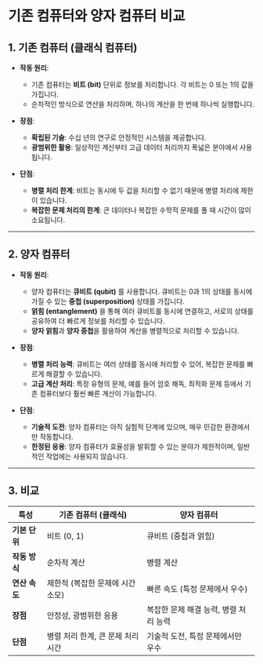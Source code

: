 # 기존 컴퓨터와 양자 컴퓨터 비교

## 1. 기존 컴퓨터 (클래식 컴퓨터)
- **작동 원리**: 
  - 기존 컴퓨터는 **비트 (bit)** 단위로 정보를 처리합니다. 각 비트는 0 또는 1의 값을 가집니다.
  - 순차적인 방식으로 연산을 처리하며, 하나의 계산을 한 번에 하나씩 실행합니다.
  
- **장점**:
  - **확립된 기술**: 수십 년의 연구로 안정적인 시스템을 제공합니다.
  - **광범위한 활용**: 일상적인 계산부터 고급 데이터 처리까지 폭넓은 분야에서 사용됩니다.
  
- **단점**:
  - **병렬 처리 한계**: 비트는 동시에 두 값을 처리할 수 없기 때문에 병렬 처리에 제한이 있습니다.
  - **복잡한 문제 처리의 한계**: 큰 데이터나 복잡한 수학적 문제를 풀 때 시간이 많이 소요됩니다.

---

## 2. 양자 컴퓨터
- **작동 원리**:
  - 양자 컴퓨터는 **큐비트 (qubit)** 를 사용합니다. 큐비트는 0과 1의 상태를 동시에 가질 수 있는 **중첩 (superposition)** 상태를 가집니다.
  - **얽힘 (entanglement)** 을 통해 여러 큐비트를 동시에 연결하고, 서로의 상태를 공유하여 더 빠르게 정보를 처리할 수 있습니다.
  - **양자 얽힘**과 **양자 중첩**을 활용하여 계산을 병렬적으로 처리할 수 있습니다.

- **장점**:
  - **병렬 처리 능력**: 큐비트는 여러 상태를 동시에 처리할 수 있어, 복잡한 문제를 빠르게 해결할 수 있습니다.
  - **고급 계산 처리**: 특정 유형의 문제, 예를 들어 암호 해독, 최적화 문제 등에서 기존 컴퓨터보다 훨씬 빠른 계산이 가능합니다.
  
- **단점**:
  - **기술적 도전**: 양자 컴퓨터는 아직 실험적 단계에 있으며, 매우 민감한 환경에서만 작동합니다.
  - **한정된 응용**: 양자 컴퓨터가 효율성을 발휘할 수 있는 분야가 제한적이며, 일반적인 작업에는 사용되지 않습니다.

---

## 3. 비교

| 특성            | 기존 컴퓨터 (클래식)                  | 양자 컴퓨터                          |
|-----------------|----------------------------------|--------------------------------------|
| **기본 단위**     | 비트 (0, 1)                        | 큐비트 (중첩과 얽힘)                   |
| **작동 방식**     | 순차적 계산                         | 병렬 계산                             |
| **연산 속도**     | 제한적 (복잡한 문제에 시간 소모)   | 빠른 속도 (특정 문제에서 우수)         |
| **장점**          | 안정성, 광범위한 응용               | 복잡한 문제 해결 능력, 병렬 처리 능력   |
| **단점**          | 병렬 처리 한계, 큰 문제 처리 시간   | 기술적 도전, 특정 문제에서만 우수       |
